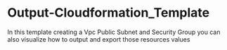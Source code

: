 # Output-Cloudformation_Template
In this template creating a Vpc Public Subnet and Security Group you can also visualize how to output and export those resources values
